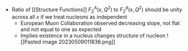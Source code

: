  - Ratio of [[Structure Functions]] $F_2^A(x,Q^2)$ to $F_2^d(x,Q^2)$ should be unity across all $x$ if we treat nucleons as independent
	 - European Muon Collaboration observed decreasing slope, not flat and not equal to one as expected
	 - Implies existence in a nucleus changes structure of nucleon
![[Pasted image 20230509011836.png]]